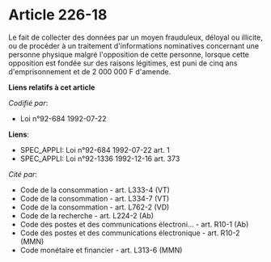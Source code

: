 # Article 226-18

Le fait de collecter des données par un moyen frauduleux, déloyal ou illicite, ou de procéder à un traitement d'informations
nominatives concernant une personne physique malgré l'opposition de cette personne, lorsque cette opposition est fondée sur
des raisons légitimes, est puni de cinq ans d'emprisonnement et de 2 000 000 F d'amende.

**Liens relatifs à cet article**

_Codifié par_:

  - Loi n°92-684 1992-07-22

**Liens**:

  - SPEC_APPLI: Loi n°92-684 1992-07-22 art. 1
  - SPEC_APPLI: Loi n°92-1336 1992-12-16 art. 373

_Cité par_:

  - Code de la consommation - art. L333-4 (VT)
  - Code de la consommation - art. L334-7 (VT)
  - Code de la consommation - art. L762-2 (VD)
  - Code de la recherche - art. L224-2 (Ab)
  - Code des postes et des communications électroni... - art. R10-1 (Ab)
  - Code des postes et des communications électronique - art. R10-2 (MMN)
  - Code monétaire et financier - art. L313-6 (MMN)
